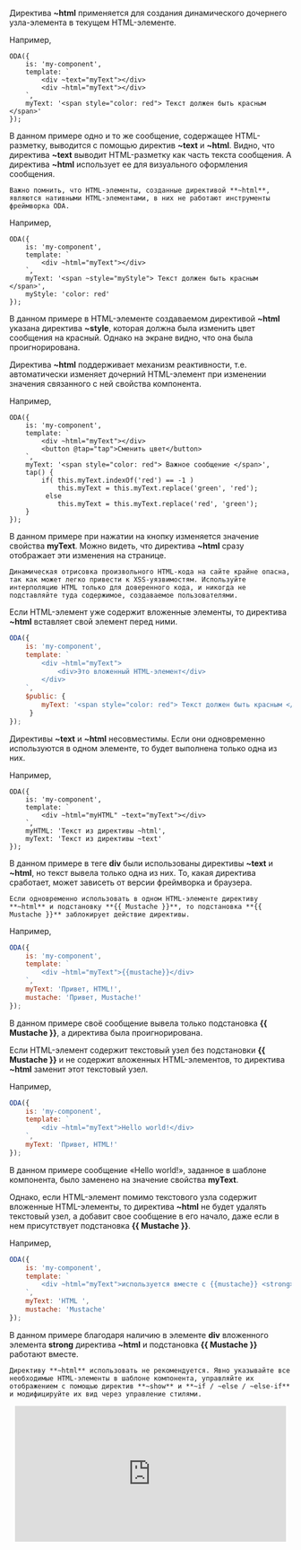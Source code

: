 ﻿Директива **~html** применяется для создания динамического дочернего узла-элемента в текущем HTML-элементе.

Например,

```javascript_run_edit_[my-component.js]
ODA({
    is: 'my-component',
    template: `
        <div ~text="myText"></div>
        <div ~html="myText"></div>
    `,
    myText: '<span style="color: red"> Текст должен быть красным </span>'
});
```

В данном примере одно и то же сообщение, содержащее HTML-разметку, выводится с помощью директив **~text** и **~html**. Видно, что директива **~text** выводит HTML-разметку как часть текста сообщения. А директива **~html** использует ее для визуального оформления сообщения.

```warning_md
Важно помнить, что HTML-элементы, созданные директивой **~html**, являются нативными HTML-элементами, в них не работают инструменты фреймворка ODA.
```

Например,

```javascript_run_edit_error_[my-component.js]
ODA({
    is: 'my-component',
    template: `
        <div ~html="myText"></div>
    `,
    myText: '<span ~style="myStyle"> Текст должен быть красным </span>',
    myStyle: 'color: red'
});
```

В данном примере в HTML-элементе создаваемом директивой **~html** указана директива **~style**, которая должна была изменить цвет сообщения на красный. Однако на экране видно, что она была проигнорирована.

Директива **~html** поддерживает механизм реактивности, т.е. автоматически изменяет дочерний HTML-элемент при изменении значения связанного с ней свойства компонента.

Например,

```javascript_run_edit_[my-component.js]
ODA({
    is: 'my-component',
    template: `
        <div ~html="myText"></div>
        <button @tap="tap">Сменить цвет</button>
    `,
    myText: '<span style="color: red"> Важное сообщение </span>',
    tap() {
        if( this.myText.indexOf('red') == -1 )
            this.myText = this.myText.replace('green', 'red');
         else
            this.myText = this.myText.replace('red', 'green');
    }
});
```

В данном примере при нажатии на кнопку изменяется значение свойства **myText**. Можно видеть, что директива **~html** сразу отображает эти изменения на странице.

```warning_md
Динамическая отрисовка произвольного HTML-кода на сайте крайне опасна, так как может легко привести к XSS-уязвимостям. Используйте интерполяцию HTML только для доверенного кода, и никогда не подставляйте туда содержимое, создаваемое пользователями.
```

Если HTML-элемент уже содержит вложенные элементы, то директива **~html** вставляет свой элемент перед ними.

```javascript _run_edit_[my-component.js]
ODA({
    is: 'my-component',
    template: `
        <div ~html="myText">
            <div>Это вложенный HTML-элемент</div>
        </div>
    `,
    $public: {
        myText: '<span style="color: red"> Текст должен быть красным </span>'
     }
});
```

Директивы **~text** и **~html** несовместимы. Если они одновременно используются в одном элементе, то будет выполнена только одна из них.

Например,

```javascript_run_edit_error_[my-component.js]
ODA({
    is: 'my-component',
    template: `
        <div ~html="myHTML" ~text="myText"></div>
    `,
    myHTML: 'Текст из директивы ~html',
    myText: 'Текст из директивы ~text'
});
```

В данном примере в теге **div** были использованы директивы **~text** и **~html**, но текст вывела только одна из них. То, какая директива сработает, может зависеть от версии фреймворка и браузера.

```info_md
Если одновременно использовать в одном HTML-элементе директиву **~html** и подстановку **{{ Mustache }}**, то подстановка **{{ Mustache }}** заблокирует действие директивы.
```

Например,

```javascript _run_edit_[my-component.js]
ODA({
    is: 'my-component',
    template: `
        <div ~html="myText">{{mustache}}</div>
    `,
    myText: 'Привет, HTML!',
    mustache: 'Привет, Mustache!'
});
```

В данном примере своё сообщение вывела только подстановка **{{ Mustache }}**, а директива была проигнорирована.

Если HTML-элемент содержит текстовый узел без подстановки **{{ Mustache }}** и не содержит вложенных HTML-элементов, то директива **~html** заменит этот текстовый узел.

Например,

```javascript _run_edit_[my-component.js]
ODA({
    is: 'my-component',
    template: `
        <div ~html="myText">Hello world!</div>
    `,
    myText: 'Привет, HTML!'
});
```

В данном примере сообщение «Hello world!», заданное в шаблоне компонента, было заменено на значение свойства **myText**.

Однако, если HTML-элемент помимо текстового узла содержит вложенные HTML-элементы, то директива **~html** не будет удалять текстовый узел, а добавит свое сообщение в его начало, даже если в нем присутствует подстановка **{{ Mustache }}**.

Например,

```javascript _run_edit_[my-component.js]
ODA({
    is: 'my-component',
    template: `
        <div ~html="myText">используется вместе с {{mustache}} <strong>!</strong> </div>
    `,
    myText: 'HTML ',
    mustache: 'Mustache'
});
```

В данном примере благодаря наличию в элементе **div** вложенного элемента **strong** директива **~html** и подстановка **{{ Mustache }}** работают вместе.

```warning_md
Директиву **~html** использовать не рекомендуется. Явно указывайте все необходимые HTML-элементы в шаблоне компонента, управляйте их отображением с помощью директив **~show** и **~if / ~else / ~else-if** и модифицируйте их вид через управление стилями.
```

<div style="position:relative;padding-bottom:48%; margin:10px">
    <iframe src="https://www.youtube.com/embed/vZwCdAMvuqw?start=0" frameborder="0" allow="accelerometer; autoplay; encrypted-media; gyroscope; picture-in-picture" allowfullscreen
    	style="position:absolute;width:100%;height:100%;"></iframe>
</div>
